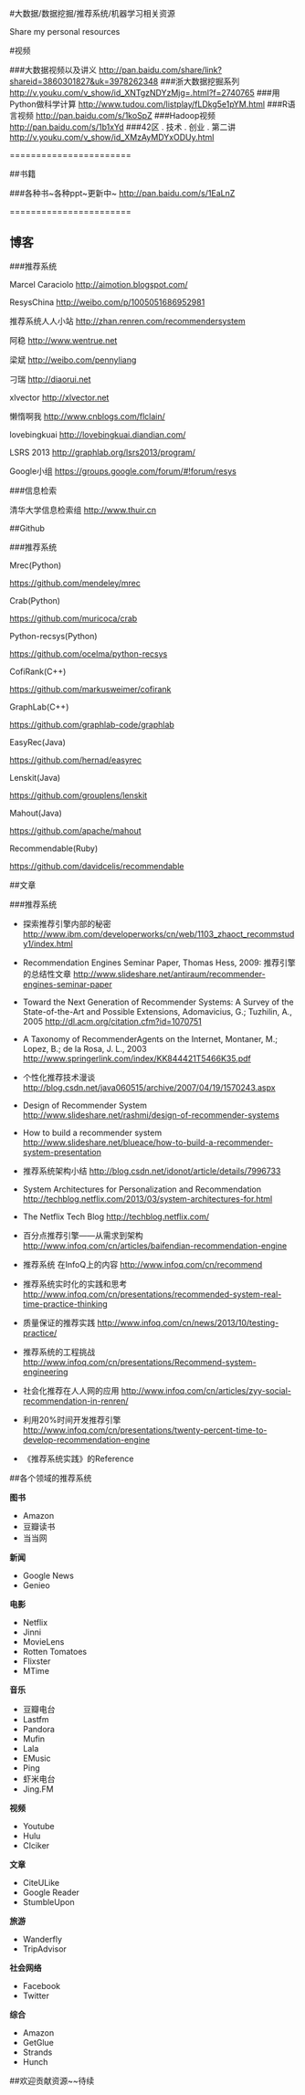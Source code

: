 #大数据/数据挖掘/推荐系统/机器学习相关资源

Share my personal resources 

#视频

###大数据视频以及讲义
<http://pan.baidu.com/share/link?shareid=3860301827&uk=3978262348>
###浙大数据挖掘系列
<http://v.youku.com/v_show/id_XNTgzNDYzMjg=.html?f=2740765>
###用Python做科学计算
<http://www.tudou.com/listplay/fLDkg5e1pYM.html>
###R语言视频
<http://pan.baidu.com/s/1koSpZ>
###Hadoop视频
<http://pan.baidu.com/s/1b1xYd>
###42区 . 技术 . 创业 . 第二讲
<http://v.youku.com/v_show/id_XMzAyMDYxODUy.html>

=======================


##书籍

###各种书~各种ppt~更新中~
<http://pan.baidu.com/s/1EaLnZ>

=======================

## 博客

###推荐系统 

Marcel Caraciolo   <http://aimotion.blogspot.com/>

ResysChina 		   <http://weibo.com/p/1005051686952981>

推荐系统人人小站	<http://zhan.renren.com/recommendersystem>

阿稳	<http://www.wentrue.net>

梁斌	<http://weibo.com/pennyliang>

刁瑞	<http://diaorui.net>

xlvector <http://xlvector.net>

懒惰啊我 <http://www.cnblogs.com/flclain/>

lovebingkuai	<http://lovebingkuai.diandian.com/>

LSRS 2013 <http://graphlab.org/lsrs2013/program/> 

Google小组 <https://groups.google.com/forum/#!forum/resys>

###信息检索

清华大学信息检索组 <http://www.thuir.cn>

##Github	

###推荐系统

Mrec(Python)

<https://github.com/mendeley/mrec>

Crab(Python)

<https://github.com/muricoca/crab>

Python-recsys(Python)

<https://github.com/ocelma/python-recsys>

CofiRank(C++)

<https://github.com/markusweimer/cofirank>

GraphLab(C++)

<https://github.com/graphlab-code/graphlab>

EasyRec(Java)

<https://github.com/hernad/easyrec>

Lenskit(Java)

<https://github.com/grouplens/lenskit>

Mahout(Java)

<https://github.com/apache/mahout>

Recommendable(Ruby)

<https://github.com/davidcelis/recommendable>

##文章

###推荐系统

* 探索推荐引擎内部的秘密	<http://www.ibm.com/developerworks/cn/web/1103_zhaoct_recommstudy1/index.html>

* Recommendation Engines Seminar Paper, Thomas Hess, 2009: 推荐引擎的总结性文章 <http://www.slideshare.net/antiraum/recommender-engines-seminar-paper>

* Toward the Next Generation of Recommender Systems: A Survey of the State-of-the-Art and Possible Extensions, Adomavicius, G.; Tuzhilin, A., 2005 	<http://dl.acm.org/citation.cfm?id=1070751>

* A Taxonomy of RecommenderAgents on the Internet, Montaner, M.; Lopez, B.; de la Rosa, J. L., 2003 <http://www.springerlink.com/index/KK844421T5466K35.pdf>

* 个性化推荐技术漫谈 <http://blog.csdn.net/java060515/archive/2007/04/19/1570243.aspx>

* Design of Recommender System <http://www.slideshare.net/rashmi/design-of-recommender-systems>

* How to build a recommender system	<http://www.slideshare.net/blueace/how-to-build-a-recommender-system-presentation>

* 推荐系统架构小结  <http://blog.csdn.net/idonot/article/details/7996733>

* System Architectures for Personalization and Recommendation <http://techblog.netflix.com/2013/03/system-architectures-for.html>

* The Netflix Tech Blog <http://techblog.netflix.com/>

* 百分点推荐引擎——从需求到架构<http://www.infoq.com/cn/articles/baifendian-recommendation-engine>

* 推荐系统 在InfoQ上的内容  <http://www.infoq.com/cn/recommend>

* 推荐系统实时化的实践和思考 <http://www.infoq.com/cn/presentations/recommended-system-real-time-practice-thinking>

* 质量保证的推荐实践  <http://www.infoq.com/cn/news/2013/10/testing-practice/> 
 
* 推荐系统的工程挑战  <http://www.infoq.com/cn/presentations/Recommend-system-engineering>

* 社会化推荐在人人网的应用  <http://www.infoq.com/cn/articles/zyy-social-recommendation-in-renren/>

* 利用20%时间开发推荐引擎  <http://www.infoq.com/cn/presentations/twenty-percent-time-to-develop-recommendation-engine>

* 《推荐系统实践》的Reference

##各个领域的推荐系统

**图书**
       
* Amazon
* 豆瓣读书
* 当当网
  
**新闻**
        
* Google News
* Genieo
  
**电影**
       
*  Netflix
* Jinni
* MovieLens
* Rotten Tomatoes
* Flixster
* MTime

**音乐**

* 豆瓣电台
* Lastfm
* Pandora
* Mufin
* Lala
* EMusic
* Ping
* 虾米电台
* Jing.FM

**视频**

* Youtube
* Hulu
* Clciker

**文章**

* CiteULike
* Google Reader
* StumbleUpon

**旅游**

* Wanderfly
* TripAdvisor

**社会网络**

* Facebook
* Twitter

**综合**

* Amazon
* GetGlue
* Strands
* Hunch



##欢迎贡献资源~~待续
